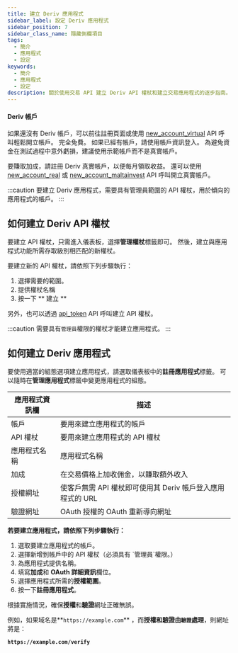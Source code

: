 ```yaml
---
title: 建立 Deriv 應用程式
sidebar_label: 設定 Deriv 應用程式
sidebar_position: 7
sidebar_class_name: 隱藏側欄項目
tags:
  - 簡介
  - 應用程式
  - 設定
keywords:
  - 簡介
  - 應用程式
  - 設定
description: 關於使用交易 API 建立 Deriv API 權杖和建立交易應用程式的逐步指南。 瞭解詳細資訊。
---
```


#### Deriv 帳戶

如果還沒有 Deriv 帳戶，可以前往註冊頁面或使用 <a href="/api-explorer#new_account_virtual" target="_blank" rel="noopener noreferrer">new_account_virtual</a> API 呼叫輕鬆開立帳戶。 完全免費。 如果已經有帳戶，請使用帳戶資訊登入。 為避免資金在測試過程中意外虧損，建議使用示範帳戶而不是真實帳戶。

要賺取加成，請註冊 Deriv 真實帳戶，以便每月領取收益。 還可以使用 <a href="/api-explorer#new_account_real" target="_blank" rel="noopener noreferrer">new_account_real</a> 或 <a href="/api-explorer#new_account_maltainvest" target="_blank" rel="noopener noreferrer">new_account_maltainvest</a> API 呼叫開立真實帳戶。

:::caution
要建立 Deriv 應用程式，需要具有管理員範圍的 API 權杖，用於傾向的應用程式的帳戶。
:::

## 如何建立 Deriv API 權杖

要建立 API 權杖，只需進入儀表板，選擇**管理權杖**標籤即可。 然後，建立與應用程式功能所需存取級別相匹配的新權杖。

要建立新的 API 權杖，請依照下列步驟執行：

1. 選擇需要的範圍。
2. 提供權杖名稱
3. 按一下 \*\* 建立 \*\*

另外，也可以透過 <a href="/api-explorer#api_token" target="_blank" rel="noopener noreferrer">api_token</a> API 呼叫建立 API 權杖。

:::caution
需要具有`管理員`權限的權杖才能建立應用程式。
:::

## 如何建立 Deriv 應用程式

要使用適當的組態選項建立應用程式，請選取儀表板中的**註冊應用程式**標籤。 可以隨時在**管理應用程式**標籤中變更應用程式的組態。

| 應用程式資訊欄 | 描述                                    |
| ------- | ------------------------------------- |
| 帳戶      | 要用來建立應用程式的帳戶                          |
| API 權杖  | 要用來建立應用程式的 API 權杖                     |
| 應用程式名稱  | 應用程式名稱                                |
| 加成      | 在交易價格上加收佣金，以賺取額外收入                    |
| 授權網址    | 使客戶無需 API 權杖即可使用其 Deriv 帳戶登入應用程式的 URL |
| 驗證網址    | OAuth 授權的 OAuth 重新導向網址                |

**若要建立應用程式，請依照下列步驟執行：**

1. 選取要建立應用程式的帳戶。
2. 選擇新增到帳戶中的 API 權杖（必須具有 \`管理員\`權限。）
3. 為應用程式提供名稱。
4. 填寫**加成**和 **OAuth 詳細資訊**欄位。
5. 選擇應用程式所需的**授權範圍**。
6. 按一下**註冊應用程式**。

根據實施情況，確保**授權**和**驗證**網址正確無誤。

例如，如果域名是\*\*`https://example.com`\*\* ，而**授權和驗證由`驗證`處理**，則網址將是：

**`https://example.com/verify`**
